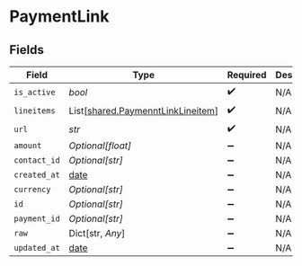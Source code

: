 # PaymentLink


## Fields

| Field                                                                            | Type                                                                             | Required                                                                         | Description                                                                      |
| -------------------------------------------------------------------------------- | -------------------------------------------------------------------------------- | -------------------------------------------------------------------------------- | -------------------------------------------------------------------------------- |
| `is_active`                                                                      | *bool*                                                                           | :heavy_check_mark:                                                               | N/A                                                                              |
| `lineitems`                                                                      | List[[shared.PaymenntLinkLineitem](../../models/shared/paymenntlinklineitem.md)] | :heavy_check_mark:                                                               | N/A                                                                              |
| `url`                                                                            | *str*                                                                            | :heavy_check_mark:                                                               | N/A                                                                              |
| `amount`                                                                         | *Optional[float]*                                                                | :heavy_minus_sign:                                                               | N/A                                                                              |
| `contact_id`                                                                     | *Optional[str]*                                                                  | :heavy_minus_sign:                                                               | N/A                                                                              |
| `created_at`                                                                     | [date](https://docs.python.org/3/library/datetime.html#date-objects)             | :heavy_minus_sign:                                                               | N/A                                                                              |
| `currency`                                                                       | *Optional[str]*                                                                  | :heavy_minus_sign:                                                               | N/A                                                                              |
| `id`                                                                             | *Optional[str]*                                                                  | :heavy_minus_sign:                                                               | N/A                                                                              |
| `payment_id`                                                                     | *Optional[str]*                                                                  | :heavy_minus_sign:                                                               | N/A                                                                              |
| `raw`                                                                            | Dict[str, *Any*]                                                                 | :heavy_minus_sign:                                                               | N/A                                                                              |
| `updated_at`                                                                     | [date](https://docs.python.org/3/library/datetime.html#date-objects)             | :heavy_minus_sign:                                                               | N/A                                                                              |